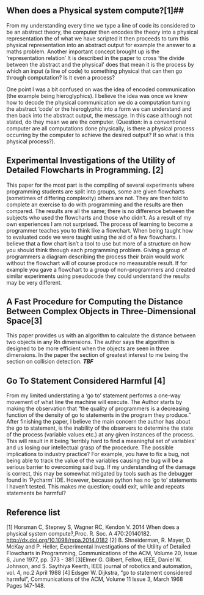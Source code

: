 ## When does a Physical system compute?[1]##
  
From my understanding every time we type a line of code its considered to be an abstract theory, the computer then encodes the theory into a physical representation the of what we have scripted it then proceeds to turn this physical representation into an abstract output for example the answer to a maths problem. Another important concept brought up is the ‘representation relation’ It is described in the paper to cross ‘the divide between the abstract and the physical’ does that mean it is the process by which an input (a line of code) to something physical that can then go through computation? Is it even a process?

One point I was a bit confused on was the idea of encoded communication (the example being hieroglyphics). I believe the idea was once we knew how to decode the physical communication we do a computation turning the abstract ‘code’ or the hieroglyphic into a form we can understand and then back into the abstract output, the message. In this case although not stated, do they mean we are the computer. 
 (Question: in a conventional computer are all computations done physically, is there a physical process occurring by the computer to achieve the desired output? If so what is this physical process?).

## Experimental Investigations of the Utility of Detailed Flowcharts in Programming. [2] ##

This paper for the most part is the compiling of several experiments where programming students are split into groups, some are given flowcharts (sometimes of differing complexity) others are not. They are then told to complete an exercise to do with programming and the results are then compared. The results are all the same; there is no difference between the subjects who used the flowcharts and those who didn’t.  As a result of my own experiences I am not surprised. The process of learning to become a programmer teaches you to think like a flowchart. When being taught how to evaluated code we were taught using the aid of a few flowcharts. I believe that a flow chart isn’t a tool to use but more of a structure on how you should think through each programming problem. Giving a group of programmers a diagram describing the process their brain would work without the flowchart will of course produce no measurable result. If for example you gave a flowchart to a group of non-programmers and created similar experiments using pseudocode they could understand the results may be very different.


## A Fast Procedure for Computing the Distance Between Complex Objects in Three-Dimensional Space[3] ## 
This paper provides us with an algorithm to calculate the distance between two objects in any Rn dimensions. The author says the algorithm is designed to be more efficient when the objects are seen in three dimensions. In the paper the section of greatest interest to me being the section on collision detection. *****TBF*****


## Go To Statement Considered Harmful [4] #
From my limited understating a ‘go to’ statement performs a one-way movement of what line the machine will execute. The Author starts by making the observation that “the quality of programmers is a decreasing function of the density of go to statements in the program they produce.” After finishing the paper, I believe the main concern the author has about the go to statement, is the inability of the observers to determine the state of the process (variable values etc.) at any given instances of the process. This will result in it being ‘terribly hard to find a meaningful set of variables’ and us losing our intellectual grasp of the procedure. The possible implications to industry practice? For example, you have to fix a bug, not being able to track the value of the variables causing the bug will be a serious barrier to overcoming said bug. If my understanding of the damage is correct, this may be somewhat mitigated by tools such as the debugger found in ‘Pycharm’ IDE. However, because python has no ‘go to’ statements I haven’t tested. This makes me question; could exit, while and repeats statements be harmful?

## Reference list ##
[1] Horsman C, Stepney S, Wagner RC, Kendon V. 2014 When does a physical system compute?,Proc. R. Soc. A 470:20140182. http://dx.doi.org/10.1098/rspa.2014.0182
[2] B. Shneiderman, R. Mayer, D. McKay and P. Heller, Experimental Investigations of the Utility of Detailed Flowcharts in Programming, Communications of the ACM, Volume 20, Issue 6, June 1977, pp. 373 - 381
[3]Elmer G. Gilbert, Fellow, IEEE, Daniel W. Johnson, and S. Saythiya Keerth, IEEE journal of robotics and automation, vol. 4, no.2 April 1988
[4] Edsger W. Dijkstra, “go to statement considered harmful”, Communications of the ACM, Volume 11 Issue 3, March 1968 Pages 147-148.


